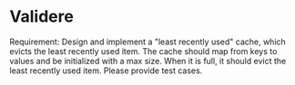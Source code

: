 # Validere

Requirement:
Design and implement a "least recently used" cache, which evicts the least recently used item. The cache should map from keys to values and be initialized with a max size. When it is full, it should evict the least recently used item. Please provide test cases.

